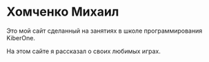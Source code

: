 # Хомченко Михаил
Это мой сайт сделанный на занятиях в школе программирования KiberOne.

На этом сайте я рассказал о своих любимых играх.
